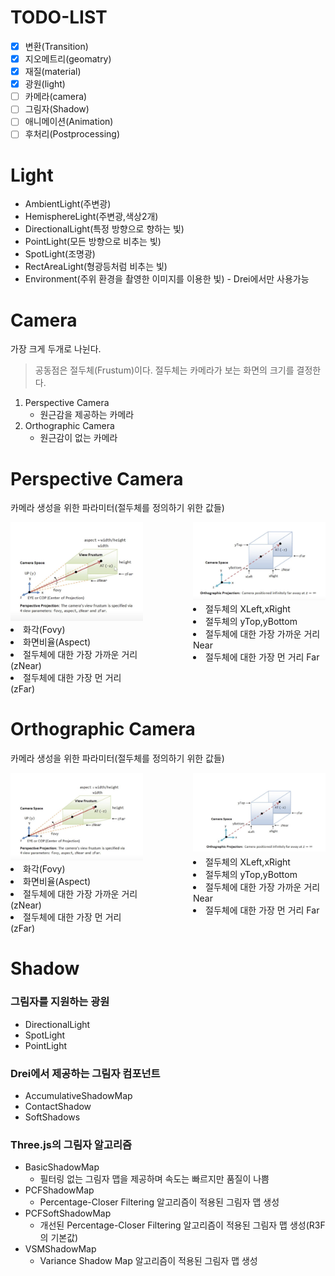 # TODO-LIST

- [x] 변환(Transition)
- [x] 지오메트리(geomatry)
- [x] 재질(material)
- [x] 광원(light)
- [ ] 카메라(camera)
- [ ] 그림자(Shadow)
- [ ] 애니메이션(Animation)
- [ ] 후처리(Postprocessing)

# Light

- AmbientLight(주변광)
- HemisphereLight(주변광,색상2개)
- DirectionalLight(특정 방향으로 향하는 빛)
- PointLight(모든 방향으로 비추는 빛)
- SpotLight(조명광)
- RectAreaLight(형광등처럼 비추는 빛)
- Environment(주위 환경을 촬영한 이미지를 이용한 빛) - Drei에서만 사용가능

# Camera

가장 크게 두개로 나뉜다.

> 공동점은 절두체(Frustum)이다.
> 절두체는 카메라가 보는 화면의 크기를 결정한다.

1. Perspective Camera
   - 원근감을 제공하는 카메라
2. Orthographic Camera
   - 원근감이 없는 카메라

# Perspective Camera

카메라 생성을 위한 파라미터(절두체를 정의하기 위한 값들)

<div style="display:flex;column-gap:5rem;">

<div>
<img src="./public/study/frustum.png" />
    <li> 화각(Fovy)</**li**> 
    <li> 화면비율(Aspect)</li>
    <li> 절두체에 대한 가장 가까운 거리 (zNear)</li>
    <li> 절두체에 대한 가장 먼 거리 (zFar)</li>
</div>
<div>
    <img src="./public/study/frustum2.png" />
    <li>절두체의 XLeft,xRight</li>
    <li>절두체의 yTop,yBottom</li>
    <li>절두체에 대한 가장 가까운 거리 Near</li>
    <li>절두체에 대한 가장 먼 거리 Far</li>
</div>
</div>

# Orthographic Camera

카메라 생성을 위한 파라미터(절두체를 정의하기 위한 값들)

<div style="display:flex;column-gap:5rem;">

<div>
<img src="./public/study/Orthographic.png" />
    <li> 화각(Fovy)</li> 
    <li> 화면비율(Aspect)</li>
    <li> 절두체에 대한 가장 가까운 거리 (zNear)</li>
    <li> 절두체에 대한 가장 먼 거리 (zFar)</li>
</div>
<div>
    <img src="./public/study/Orthographic2.png" />
    <li>절두체의 XLeft,xRight</li>
    <li>절두체의 yTop,yBottom</li>
    <li>절두체에 대한 가장 가까운 거리 Near</li>
    <li>절두체에 대한 가장 먼 거리 Far</li>
</div>
</div>

# Shadow

### 그림자를 지원하는 광원

- DirectionalLight
- SpotLight
- PointLight

### Drei에서 제공하는 그림자 컴포넌트

- AccumulativeShadowMap
- ContactShadow
- SoftShadows

### Three.js의 그림자 알고리즘

- BasicShadowMap
  - 필터링 없는 그림자 맵을 제공하며 속도는 빠르지만 품질이 나쁨
- PCFShadowMap
  - Percentage-Closer Filtering 알고리즘이 적용된 그림자 맵 생성
- PCFSoftShadowMap
  - 개선된 Percentage-Closer Filtering 알고리즘이 적용된 그림자 맵 생성(R3F의 기본값)
- VSMShadowMap
  - Variance Shadow Map 알고리즘이 적용된 그림자 맵 생성

